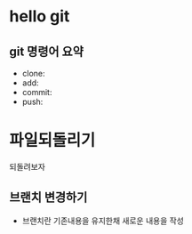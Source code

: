# hello git

## git 명령어 요약

 - clone:
 - add:
 - commit:
 - push:
 
 # 파일되돌리기
 되돌려보자
 
 ## 브랜치 변경하기
  - 브랜치란 기존내용을 유지한채 새로운 내용을 작성
